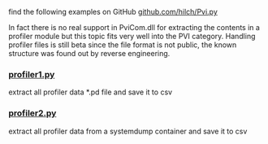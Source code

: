 find the following examples on GitHub [github.com/hilch/Pvi.py](https://github.com/hilch/Pvi.py/tree/main/examples)

In fact there is no real support in PviCom.dll for extracting the contents in a profiler module but this topic fits very well into the PVI category.
Handling profiler files is still beta since the file format is not public, the known structure was found out by reverse engineering.

### [profiler1.py](https://github.com/hilch/Pvi.py/tree/main/examples/profiler1.py)
extract all profiler data *.pd file and save it to csv

### [profiler2.py](https://github.com/hilch/Pvi.py/tree/main/examples/profiler2.py)
extract all profiler data from a systemdump container and save it to csv
